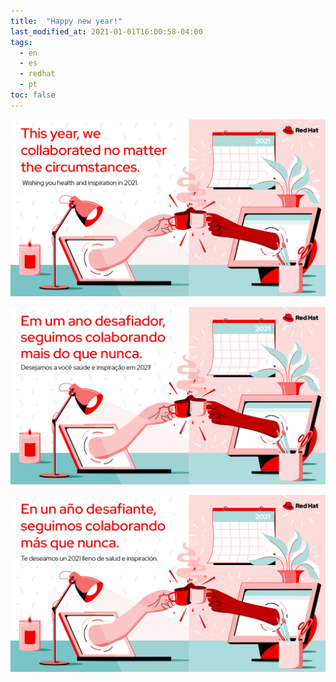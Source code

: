 ```yaml
---
title:  "Happy new year!"
last_modified_at: 2021-01-01T16:00:58-04:00
tags:
  - en
  - es
  - redhat
  - pt
toc: false
---
```


![](/assets/images/posts/2020-12-31-newyear/1.png)

![](/assets/images/posts/2020-12-31-newyear/2.png)

![](/assets/images/posts/2020-12-31-newyear/3.png)